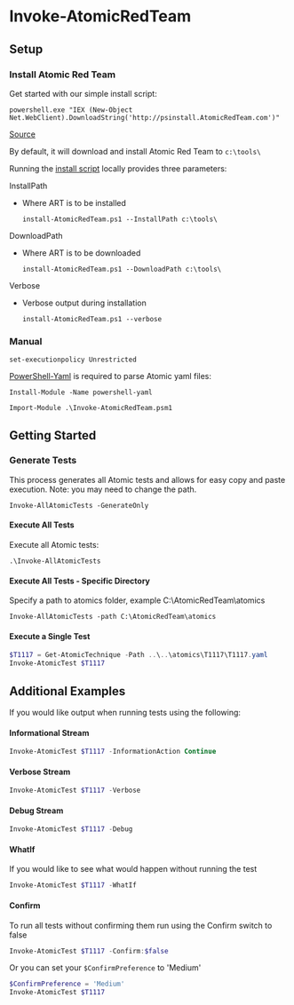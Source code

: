 # Invoke-AtomicRedTeam

## Setup

### Install Atomic Red Team

Get started with our simple install script:

`powershell.exe "IEX (New-Object Net.WebClient).DownloadString('http://psinstall.AtomicRedTeam.com')"`

[Source](https://raw.githubusercontent.com/redcanaryco/atomic-red-team/master/execution-frameworks/Invoke-AtomicRedTeam/install-AtomicRedTeam.ps1)

By default, it will download and install Atomic Red Team to `c:\tools\`

Running the [install script](https://raw.githubusercontent.com/redcanaryco/atomic-red-team/master/execution-frameworks/Invoke-AtomicRedTeam/install-AtomicRedTeam.ps1) locally provides three parameters:

InstallPath
- Where ART is to be installed

    `install-AtomicRedTeam.ps1 --InstallPath c:\tools\`

DownloadPath
- Where ART is to be downloaded

    `install-AtomicRedTeam.ps1 --DownloadPath c:\tools\`

Verbose
- Verbose output during installation

    `install-AtomicRedTeam.ps1 --verbose`

### Manual


`set-executionpolicy Unrestricted`

[PowerShell-Yaml](https://github.com/cloudbase/powershell-yaml) is required to parse Atomic yaml files:


`Install-Module -Name powershell-yaml`

`Import-Module .\Invoke-AtomicRedTeam.psm1`

## Getting Started

### Generate Tests

This process generates all Atomic tests and allows for easy copy and paste execution.
Note: you may need to change the path.

    Invoke-AllAtomicTests -GenerateOnly

#### Execute All Tests

Execute all Atomic tests:

    .\Invoke-AllAtomicTests

#### Execute All Tests - Specific Directory

Specify a path to atomics folder, example C:\AtomicRedTeam\atomics

    Invoke-AllAtomicTests -path C:\AtomicRedTeam\atomics


#### Execute a Single Test

```powershell
$T1117 = Get-AtomicTechnique -Path ..\..\atomics\T1117\T1117.yaml
Invoke-AtomicTest $T1117
```

## Additional Examples

If you would like output when running tests using the following:

#### Informational Stream

```powershell
Invoke-AtomicTest $T1117 -InformationAction Continue
```

#### Verbose Stream

```powershell
Invoke-AtomicTest $T1117 -Verbose
```

#### Debug Stream

```powershell
Invoke-AtomicTest $T1117 -Debug
```

#### WhatIf

If you would like to see what would happen without running the test

```powershell
Invoke-AtomicTest $T1117 -WhatIf
```

#### Confirm

To run all tests without confirming them run using the Confirm switch to false

```powershell
Invoke-AtomicTest $T1117 -Confirm:$false
```

Or you can set your `$ConfirmPreference` to 'Medium'

```powershell
$ConfirmPreference = 'Medium'
Invoke-AtomicTest $T1117
```
